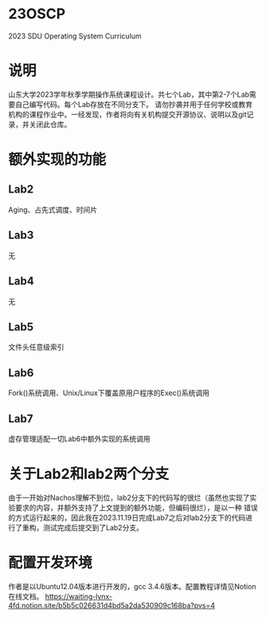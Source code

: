 # 23OSCP
2023 SDU Operating System Curriculum

# 说明
山东大学2023学年秋季学期操作系统课程设计。共七个Lab，其中第2-7个Lab需要自己编写代码。每个Lab存放在不同分支下。
请勿抄袭并用于任何学校或教育机构的课程作业中。一经发现，作者将向有关机构提交开源协议、说明以及git记录，并关闭此仓库。

# 额外实现的功能
## Lab2
Aging、占先式调度、时间片
## Lab3
无
## Lab4
无
## Lab5
文件头任意级索引
## Lab6
Fork()系统调用、Unix/Linux下覆盖原用户程序的Exec()系统调用
## Lab7
虚存管理适配一切Lab6中额外实现的系统调用

# 关于Lab2和lab2两个分支
由于一开始对Nachos理解不到位，lab2分支下的代码写的很烂（虽然也实现了实验要求的内容，并额外支持了上文提到的额外功能，但编码很烂），是以一种
错误的方式运行起来的，因此我在2023.11.19日完成Lab7之后对lab2分支下的代码进行了重构，测试完成后提交到了Lab2分支。

# 配置开发环境
作者是以Ubuntu12.04版本进行开发的，gcc 3.4.6版本。配置教程详情见Notion在线文档。
https://waiting-lynx-4fd.notion.site/b5b5c026631d4bd5a2da530909c168ba?pvs=4
